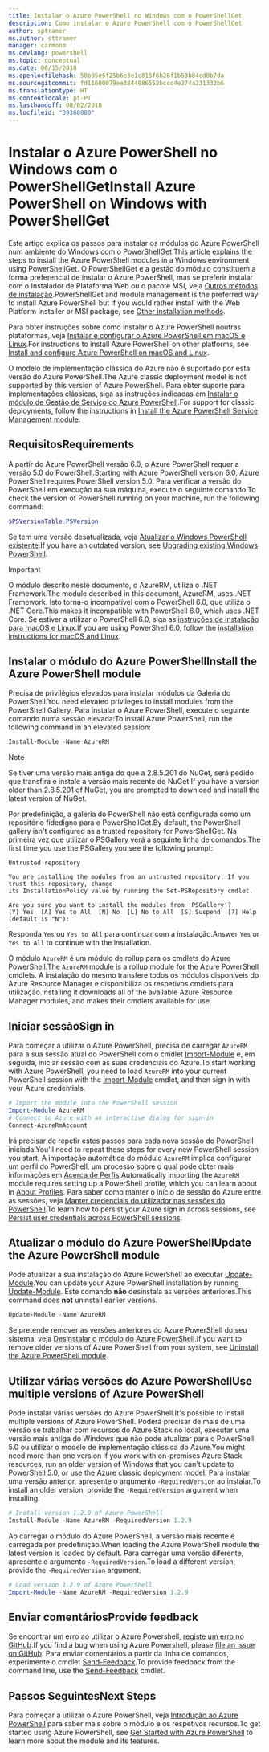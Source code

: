 ```yaml
---
title: Instalar o Azure PowerShell no Windows com o PowerShellGet
description: Como instalar o Azure PowerShell com o PowerShellGet
author: sptramer
ms.author: sttramer
manager: carmonm
ms.devlang: powershell
ms.topic: conceptual
ms.date: 06/15/2018
ms.openlocfilehash: 50b05e5f25b6e3e1c815f6b26f1b53b84cd0b7da
ms.sourcegitcommit: fd11600079ee3844986552bccc4e274a231332b6
ms.translationtype: HT
ms.contentlocale: pt-PT
ms.lasthandoff: 08/02/2018
ms.locfileid: "39368080"
---
```

# <a name="install-azure-powershell-on-windows-with-powershellget"></a><span data-ttu-id="a8627-103">Instalar o Azure PowerShell no Windows com o PowerShellGet</span><span class="sxs-lookup"><span data-stu-id="a8627-103">Install Azure PowerShell on Windows with PowerShellGet</span></span>

<span data-ttu-id="a8627-104">Este artigo explica os passos para instalar os módulos do Azure PowerShell num ambiente do Windows com o PowerShellGet.</span><span class="sxs-lookup"><span data-stu-id="a8627-104">This article explains the steps to install the Azure PowerShell modules in a Windows environment using PowerShellGet.</span></span> <span data-ttu-id="a8627-105">O PowerShellGet e a gestão do módulo constituem a forma preferencial de instalar o Azure PowerShell, mas se preferir instalar com o Instalador de Plataforma Web ou o pacote MSI, veja [Outros métodos de instalação](other-install.md).</span><span class="sxs-lookup"><span data-stu-id="a8627-105">PowerShellGet and module management is the preferred way to install Azure PowerShell but if you would rather install with the Web Platform Installer or MSI package, see [Other installation methods](other-install.md).</span></span>

<span data-ttu-id="a8627-106">Para obter instruções sobre como instalar o Azure PowerShell noutras plataformas, veja [Instalar e configurar o Azure PowerShell em macOS e Linux](install-azurermps-maclinux.md).</span><span class="sxs-lookup"><span data-stu-id="a8627-106">For instructions to install Azure PowerShell on other platforms, see [Install and configure Azure PowerShell on macOS and Linux](install-azurermps-maclinux.md).</span></span>

<span data-ttu-id="a8627-107">O modelo de implementação clássica do Azure não é suportado por esta versão do Azure PowerShell.</span><span class="sxs-lookup"><span data-stu-id="a8627-107">The Azure classic deployment model is not supported by this version of Azure PowerShell.</span></span> <span data-ttu-id="a8627-108">Para obter suporte para implementações clássicas, siga as instruções indicadas em [Instalar o módulo de Gestão de Serviço do Azure PowerShell](/powershell/azure/servicemanagement/install-azure-ps).</span><span class="sxs-lookup"><span data-stu-id="a8627-108">For support for classic deployments, follow the instructions in [Install the Azure PowerShell Service Management module](/powershell/azure/servicemanagement/install-azure-ps).</span></span>

## <a name="requirements"></a><span data-ttu-id="a8627-109">Requisitos</span><span class="sxs-lookup"><span data-stu-id="a8627-109">Requirements</span></span>

<span data-ttu-id="a8627-110">A partir do Azure PowerShell versão 6.0, o Azure PowerShell requer a versão 5.0 do PowerShell.</span><span class="sxs-lookup"><span data-stu-id="a8627-110">Starting with Azure PowerShell version 6.0, Azure PowerShell requires PowerShell version 5.0.</span></span> <span data-ttu-id="a8627-111">Para verificar a versão do PowerShell em execução na sua máquina, execute o seguinte comando:</span><span class="sxs-lookup"><span data-stu-id="a8627-111">To check the version of PowerShell running on your machine, run the following command:</span></span>

```powershell
$PSVersionTable.PSVersion
```

<span data-ttu-id="a8627-112">Se tem uma versão desatualizada, veja [Atualizar o Windows PowerShell existente](/powershell/scripting/setup/installing-windows-powershell?view=powershell-6#upgrading-existing-windows-powershell).</span><span class="sxs-lookup"><span data-stu-id="a8627-112">If you have an outdated version, see [Upgrading existing Windows PowerShell](/powershell/scripting/setup/installing-windows-powershell?view=powershell-6#upgrading-existing-windows-powershell).</span></span>

> [!IMPORTANT]
> <span data-ttu-id="a8627-113">O módulo descrito neste documento, o AzureRM, utiliza o .NET Framework.</span><span class="sxs-lookup"><span data-stu-id="a8627-113">The module described in this document, AzureRM, uses .NET Framework.</span></span> <span data-ttu-id="a8627-114">Isto torna-o incompatível com o PowerShell 6.0, que utiliza o .NET Core.</span><span class="sxs-lookup"><span data-stu-id="a8627-114">This makes it incompatible with PowerShell 6.0, which uses .NET Core.</span></span> <span data-ttu-id="a8627-115">Se estiver a utilizar o PowerShell 6.0, siga as [instruções de instalação para macOS e Linux](install-azurermps-maclinux.md).</span><span class="sxs-lookup"><span data-stu-id="a8627-115">If you are using PowerShell 6.0, follow the [installation instructions for macOS and Linux](install-azurermps-maclinux.md).</span></span>

## <a name="install-the-azure-powershell-module"></a><span data-ttu-id="a8627-116">Instalar o módulo do Azure PowerShell</span><span class="sxs-lookup"><span data-stu-id="a8627-116">Install the Azure PowerShell module</span></span>

<span data-ttu-id="a8627-117">Precisa de privilégios elevados para instalar módulos da Galeria do PowerShell.</span><span class="sxs-lookup"><span data-stu-id="a8627-117">You need elevated privileges to install modules from the PowerShell Gallery.</span></span> <span data-ttu-id="a8627-118">Para instalar o Azure PowerShell, execute o seguinte comando numa sessão elevada:</span><span class="sxs-lookup"><span data-stu-id="a8627-118">To install Azure PowerShell, run the following command in an elevated session:</span></span>

```powershell
Install-Module -Name AzureRM
```

> [!NOTE]
> <span data-ttu-id="a8627-119">Se tiver uma versão mais antiga do que a 2.8.5.201 do NuGet, será pedido que transfira e instale a versão mais recente do NuGet.</span><span class="sxs-lookup"><span data-stu-id="a8627-119">If you have a version older than 2.8.5.201 of NuGet, you are prompted to download and install the latest version of NuGet.</span></span>

<span data-ttu-id="a8627-120">Por predefinição, a galeria do PowerShell não está configurada como um repositório fidedigno para o PowerShellGet.</span><span class="sxs-lookup"><span data-stu-id="a8627-120">By default, the PowerShell gallery isn't configured as a trusted repository for PowerShellGet.</span></span> <span data-ttu-id="a8627-121">Na primeira vez que utilizar o PSGallery verá a seguinte linha de comandos:</span><span class="sxs-lookup"><span data-stu-id="a8627-121">The first time you use the PSGallery you see the following prompt:</span></span>

```output
Untrusted repository

You are installing the modules from an untrusted repository. If you trust this repository, change
its InstallationPolicy value by running the Set-PSRepository cmdlet.

Are you sure you want to install the modules from 'PSGallery'?
[Y] Yes  [A] Yes to All  [N] No  [L] No to All  [S] Suspend  [?] Help (default is "N"):
```

<span data-ttu-id="a8627-122">Responda `Yes` ou `Yes to All` para continuar com a instalação.</span><span class="sxs-lookup"><span data-stu-id="a8627-122">Answer `Yes` or `Yes to All` to continue with the installation.</span></span>

<span data-ttu-id="a8627-123">O módulo `AzureRM` é um módulo de rollup para os cmdlets do Azure PowerShell.</span><span class="sxs-lookup"><span data-stu-id="a8627-123">The `AzureRM` module is a rollup module for the Azure PowerShell cmdlets.</span></span> <span data-ttu-id="a8627-124">A instalação do mesmo transfere todos os módulos disponíveis do Azure Resource Manager e disponibiliza os respetivos cmdlets para utilização.</span><span class="sxs-lookup"><span data-stu-id="a8627-124">Installing it downloads all of the available Azure Resource Manager modules, and makes their cmdlets available for use.</span></span>

## <a name="sign-in"></a><span data-ttu-id="a8627-125">Iniciar sessão</span><span class="sxs-lookup"><span data-stu-id="a8627-125">Sign in</span></span>

<span data-ttu-id="a8627-126">Para começar a utilizar o Azure PowerShell, precisa de carregar `AzureRM` para a sua sessão atual do PowerShell com o cmdlet [Import-Module](/powershell/module/Microsoft.PowerShell.Core/Import-Module) e, em seguida, iniciar sessão com as suas credenciais do Azure.</span><span class="sxs-lookup"><span data-stu-id="a8627-126">To start working with Azure PowerShell, you need to load `AzureRM` into your current PowerShell session with the [Import-Module](/powershell/module/Microsoft.PowerShell.Core/Import-Module) cmdlet, and then sign in with your Azure credentials.</span></span>

```powershell
# Import the module into the PowerShell session
Import-Module AzureRM
# Connect to Azure with an interactive dialog for sign-in
Connect-AzureRmAccount
```

<span data-ttu-id="a8627-127">Irá precisar de repetir estes passos para cada nova sessão do PowerShell iniciada.</span><span class="sxs-lookup"><span data-stu-id="a8627-127">You'll need to repeat these steps for every new PowerShell session you start.</span></span> <span data-ttu-id="a8627-128">A importação automática do módulo `AzureRM` implica configurar um perfil do PowerShell, um processo sobre o qual pode obter mais informações em [Acerca de Perfis](/powershell/module/microsoft.powershell.core/about/about_profiles).</span><span class="sxs-lookup"><span data-stu-id="a8627-128">Automatically importing the `AzureRM` module requires setting up a PowerShell profile, which you can learn about in [About Profiles](/powershell/module/microsoft.powershell.core/about/about_profiles).</span></span>
<span data-ttu-id="a8627-129">Para saber como manter o início de sessão do Azure entre as sessões, veja [Manter credenciais do utilizador nas sessões do PowerShell](context-persistence.md).</span><span class="sxs-lookup"><span data-stu-id="a8627-129">To learn how to persist your Azure sign in across sessions, see [Persist user credentials across PowerShell sessions](context-persistence.md).</span></span>

## <a name="update-the-azure-powershell-module"></a><span data-ttu-id="a8627-130">Atualizar o módulo do Azure PowerShell</span><span class="sxs-lookup"><span data-stu-id="a8627-130">Update the Azure PowerShell module</span></span>

<span data-ttu-id="a8627-131">Pode atualizar a sua instalação do Azure PowerShell ao executar [Update-Module](/powershell/module/powershellget/update-module).</span><span class="sxs-lookup"><span data-stu-id="a8627-131">You can update your Azure PowerShell installation by running [Update-Module](/powershell/module/powershellget/update-module).</span></span> <span data-ttu-id="a8627-132">Este comando __não__ desinstala as versões anteriores.</span><span class="sxs-lookup"><span data-stu-id="a8627-132">This command does __not__ uninstall earlier versions.</span></span>

```powershell
Update-Module -Name AzureRM
```

<span data-ttu-id="a8627-133">Se pretende remover as versões anteriores do Azure PowerShell do seu sistema, veja [Desinstalar o módulo do Azure PowerShell](uninstall-azurerm-ps.md).</span><span class="sxs-lookup"><span data-stu-id="a8627-133">If you want to remove older versions of Azure PowerShell from your system, see [Uninstall the Azure PowerShell module](uninstall-azurerm-ps.md).</span></span>

## <a name="use-multiple-versions-of-azure-powershell"></a><span data-ttu-id="a8627-134">Utilizar várias versões do Azure PowerShell</span><span class="sxs-lookup"><span data-stu-id="a8627-134">Use multiple versions of Azure PowerShell</span></span>

<span data-ttu-id="a8627-135">Pode instalar várias versões do Azure PowerShell.</span><span class="sxs-lookup"><span data-stu-id="a8627-135">It's possible to install multiple versions of Azure PowerShell.</span></span> <span data-ttu-id="a8627-136">Poderá precisar de mais de uma versão se trabalhar com recursos do Azure Stack no local, executar uma versão mais antiga do Windows que não pode atualizar para o PowerShell 5.0 ou utilizar o modelo de implementação clássica do Azure.</span><span class="sxs-lookup"><span data-stu-id="a8627-136">You might need more than one version if you work with on-premises Azure Stack resources, run an older version of Windows that you can't update to PowerShell 5.0, or use the Azure classic deployment model.</span></span> <span data-ttu-id="a8627-137">Para instalar uma versão anterior, apresente o argumento `-RequiredVersion` ao instalar.</span><span class="sxs-lookup"><span data-stu-id="a8627-137">To install an older version, provide the `-RequiredVersion` argument when installing.</span></span>

```powershell
# Install version 1.2.9 of Azure PowerShell
Install-Module -Name AzureRM -RequiredVersion 1.2.9
```

<span data-ttu-id="a8627-138">Ao carregar o módulo do Azure PowerShell, a versão mais recente é carregada por predefinição.</span><span class="sxs-lookup"><span data-stu-id="a8627-138">When loading the Azure PowerShell module the latest version is loaded by default.</span></span> <span data-ttu-id="a8627-139">Para carregar uma versão diferente, apresente o argumento `-RequiredVersion`.</span><span class="sxs-lookup"><span data-stu-id="a8627-139">To load a different version, provide the `-RequiredVersion` argument.</span></span>

```powershell
# Load version 1.2.9 of Azure PowerShell
Import-Module -Name AzureRM -RequiredVersion 1.2.9
```

## <a name="provide-feedback"></a><span data-ttu-id="a8627-140">Enviar comentários</span><span class="sxs-lookup"><span data-stu-id="a8627-140">Provide feedback</span></span>

<span data-ttu-id="a8627-141">Se encontrar um erro ao utilizar o Azure Powershell, [registe um erro no GitHub](https://github.com/Azure/azure-powershell/issues).</span><span class="sxs-lookup"><span data-stu-id="a8627-141">If you find a bug when using Azure Powershell, please [file an issue on GitHub](https://github.com/Azure/azure-powershell/issues).</span></span>
<span data-ttu-id="a8627-142">Para enviar comentários a partir da linha de comandos, experimente o cmdlet [Send-Feedback](/powershell/module/azurerm.profile/send-feedback).</span><span class="sxs-lookup"><span data-stu-id="a8627-142">To provide feedback from the command line, use the [Send-Feedback](/powershell/module/azurerm.profile/send-feedback) cmdlet.</span></span>

## <a name="next-steps"></a><span data-ttu-id="a8627-143">Passos Seguintes</span><span class="sxs-lookup"><span data-stu-id="a8627-143">Next Steps</span></span>

<span data-ttu-id="a8627-144">Para começar a utilizar o Azure PowerShell, veja [Introdução ao Azure PowerShell](get-started-azureps.md) para saber mais sobre o módulo e os respetivos recursos.</span><span class="sxs-lookup"><span data-stu-id="a8627-144">To get started using Azure PowerShell, see [Get Started with Azure PowerShell](get-started-azureps.md) to learn more about the module and its features.</span></span>